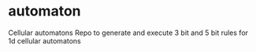 # automaton
Cellular automatons
Repo to generate and execute 3 bit and 5 bit rules for 1d cellular automatons
